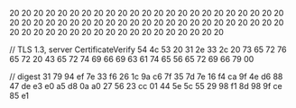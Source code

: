 20 20 20 20 20 20 20 20 20 20
20 20 20 20 20 20 20 20 20 20
20 20 20 20 20 20 20 20 20 20
20 20 20 20 20 20 20 20 20 20
20 20 20 20 20 20 20 20 20 20
20 20 20 20 20 20 20 20 20 20
20 20 20 20

// TLS 1.3, server CertificateVerify
54 4c 53 20 31 2e 33 2c 20 73 65 72 76 65 72 20 43 65 72 74 69 66 69 63 61 74 65 56 65 72 69 66 79 00

// digest
31 79 94 ef 7e 33 f6 26 1c 9a
c6 7f 35 7d 7e 16 f4 ca 9f 4e
d6 88 47 de e3 e0 a5 d8 0a a0
27 56 23 cc 01 44 5e 5c 55 29
98 f1 8d 98 9f ce 85 e1